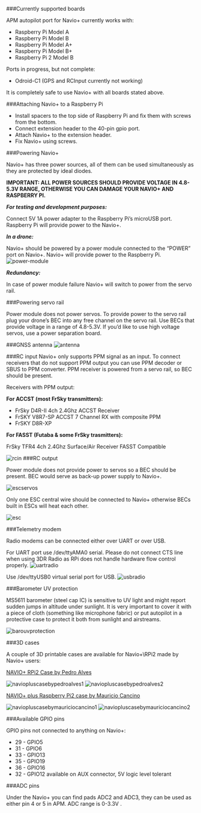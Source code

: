 ###Currently supported boards

APM autopilot port for Navio+ currently works with:

* Raspberry Pi Model A
* Raspberry Pi Model B
* Raspberry Pi Model A+
* Raspberry Pi Model B+
* Raspberry Pi 2 Model B

Ports in progress, but not complete:

* Odroid-C1 (GPS and RCInput currently not working)

It is completely safe to use Navio+ with all boards stated above.

###Attaching Navio+ to a Raspberry Pi

* Install spacers to the top side of Raspberry Pi and fix them with screws from the bottom.
* Connect extension header to the 40-pin gpio port.
* Attach Navio+ to the extension header.
* Fix Navio+ using screws.

###Powering Navio+

Navio+ has three power sources, all of them can be used simultaneously as they are protected by ideal diodes. 

**IMPORTANT: ALL POWER SOURCES SHOULD PROVIDE VOLTAGE IN 4.8-5.3V RANGE, OTHERWISE YOU CAN DAMAGE YOUR NAVIO+ AND RASPBERRY PI.**

***For testing and development purposes:***

Connect 5V 1A power adapter to the Raspberry Pi’s microUSB port. Raspberry Pi will provide power to the Navio+.

***In a drone:***

Navio+ should be powered by a power module connected to the “POWER” port on Navio+. Navio+ will provide power to the Raspberry Pi.
![power-module](Navio-APM/img/NavioPlus-PowerModule.jpg)


***Redundancy:***

In case of power module failure Navio+ will switch to power from the servo rail.

###Powering servo rail

Power module does not power servos. To provide power to the servo rail plug your drone’s BEC into any free channel on the servo rail. Use BECs that provide voltage in a range of 4.8-5.3V. If you’d like to use high voltage servos, use a power separation board.

###GNSS antenna
![antenna](Navio-APM/img/NavioPlus-GNSSantenna.jpg)

###RC input
Navio+ only supports PPM signal as an input. To connect receivers that do not support PPM output you can use PPM decoder or SBUS to PPM converter. PPM receiver is powered from a servo rail, so BEC should be present.

Receivers with PPM output:

**For ACCST (most FrSky transmitters):**

* FrSky D4R-II 4ch 2.4Ghz ACCST Receiver
* FrSKY V8R7-SP ACCST 7 Channel RX with composite PPM
* FrSKY D8R-XP

**For FASST (Futaba & some FrSky trasmitters):**

FrSky TFR4 4ch 2.4Ghz Surface/Air Receiver FASST Compatible

![rcin](Navio-APM/img/NavioPlus-RCInput.jpg)
###RC output

Power module does not provide power to servos so a BEC should be present. BEC would serve as back-up power supply to Navio+.

![escservos](Navio-APM/img/NavioPlus-RCOutputESCandServos.jpg)

Only one ESC central wire should be connected to Navio+ otherwise BECs built in ESCs will heat each other.

![esc](Navio-APM/img/NavioPlus-RCOutputESCs.jpg)

###Telemetry modem

Radio modems can be connected either over UART or over USB. 

For UART port use /dev/ttyAMA0 serial. 
Please do not connect CTS line when using 3DR Radio as RPi does not handle hardware flow control properly.
![uartradio](Navio-APM/img/NavioPlus-UARTradiomodem.jpg)

Use /dev/ttyUSB0 virtual serial port for USB.
![usbradio](Navio-APM/img/NavioPlus-USBradiomodem.jpg)

###Barometer UV protection

MS5611 barometer (steel cap IC) is sensitive to UV light and might report sudden jumps in altitude under sunlight. It is very important to cover it with a piece of cloth (something like microphone fabric) or put autopilot in a protective case to protect it both from sunlight and airstreams. 

![barouvprotection](Navio-APM/img/NavioPlus-BaroUVProtection.jpg)

###3D cases

A couple of 3D printable cases are available for Navio+\RPi2 made by Navio+ users:

[NAVIO+ RPi2 Case by Pedro Alves](http://www.thingiverse.com/thing:872991)

![naviopluscasebypedroalves1](Navio-APM/img/NavioPlus-CaseBPedroAlves1.jpg)
![naviopluscasebypedroalves2](Navio-APM/img/NavioPlus-CaseBPedroAlves2.jpg)

[NAVIO+ plus Raspberry Pi2 case by Mauricio Cancino](http://www.thingiverse.com/thing:868826)

![naviopluscasebymauriciocancino1](Navio-APM/img/NavioPlus-CaseByMauricioCancino1.jpg)
![naviopluscasebymauriciocancino2](Navio-APM/img/NavioPlus-CaseByMauricioCancino2.jpg)

###Available GPIO pins

GPIO pins not connected to anything on Navio+:

* 29 - GPIO5
* 31 - GPIO6
* 33 - GPIO13
* 35 - GPIO19
* 36 - GPIO16
* 32 - GPIO12 available on AUX connector, 5V logic level tolerant

###ADC pins

Under the Navio+ you can find pads ADC2 and ADC3, they can be used as either pin 4 or 5 in APM. ADC range is 0-3.3V .
